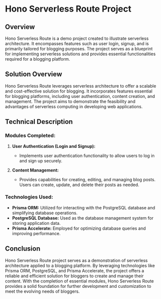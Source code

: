 # Hono Serverless Route Project

## Overview
Hono Serverless Route is a demo project created to illustrate serverless architecture. It encompasses features such as user login, signup, and is primarily tailored for blogging purposes. The project serves as a blueprint for implementing serverless solutions and provides essential functionalities required for a blogging platform.

## Solution Overview
Hono Serverless Route leverages serverless architecture to offer a scalable and cost-effective solution for blogging. It incorporates features essential for blogging platforms, including user authentication, content creation, and management. The project aims to demonstrate the feasibility and advantages of serverless computing in developing web applications.

## Technical Description
### Modules Completed:
1. **User Authentication (Login and Signup):**
   - Implements user authentication functionality to allow users to log in and sign up securely.

2. **Content Management:**
   - Provides capabilities for creating, editing, and managing blog posts. Users can create, update, and delete their posts as needed.

### Technologies Used:
- **Prisma ORM:** Utilized for interacting with the PostgreSQL database and simplifying database operations.
- **PostgreSQL Database:** Used as the database management system for storing application data.
- **Prisma Accelerate:** Employed for optimizing database queries and improving performance.

## Conclusion
Hono Serverless Route project serves as a demonstration of serverless architecture applied to a blogging platform. By leveraging technologies like Prisma ORM, PostgreSQL, and Prisma Accelerate, the project offers a reliable and efficient solution for bloggers to create and manage their content. With the completion of essential modules, Hono Serverless Route provides a solid foundation for further development and customization to meet the evolving needs of bloggers.
